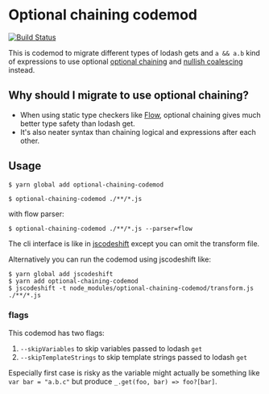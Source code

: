 # Optional chaining codemod

[![Build Status](https://travis-ci.org/villesau/optional-chaining-codemod.svg?branch=master)](https://travis-ci.org/villesau/optional-chaining-codemod)

This is codemod to migrate different types of lodash gets and `a && a.b` kind of 
expressions to use optional [optional chaining](https://github.com/tc39/proposal-optional-chaining)
and [nullish coalescing](https://github.com/tc39/proposal-nullish-coalescing) instead.

## Why should I migrate to use optional chaining?

- When using static type checkers like [Flow](https://github.com/facebook/flow), 
optional chaining gives much better type safety than lodash get.
- It's also neater syntax than chaining logical and expressions after each other.

## Usage

```
$ yarn global add optional-chaining-codemod
```
```
$ optional-chaining-codemod ./**/*.js
```

with flow parser:

```
$ optional-chaining-codemod ./**/*.js --parser=flow
```

The cli interface is like in [jscodeshift](https://github.com/facebook/jscodeshift)
except you can omit the transform file.

Alternatively you can run the codemod using jscodeshift like:

```
$ yarn global add jscodeshift
$ yarn add optional-chaining-codemod
$ jscodeshift -t node_modules/optional-chaining-codemod/transform.js ./**/*.js
```

### flags

This codemod has two flags:
1. `--skipVariables` to skip variables passed to lodash `get`
2. `--skipTemplateStrings` to skip template strings passed to lodash `get`

Especially first case is risky as the variable might actually be something
like `var bar = "a.b.c"` but produce `_.get(foo, bar) => foo?[bar]`.
